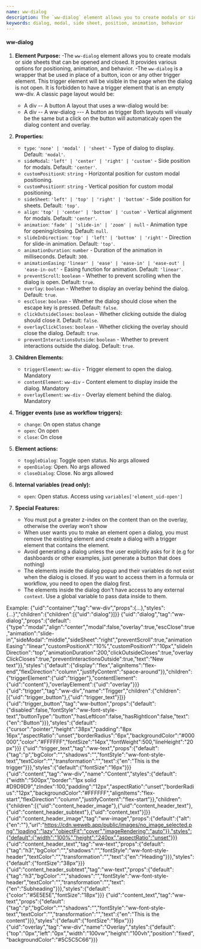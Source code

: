 ```yaml
---
name: ww-dialog
description: The `ww-dialog` element allows you to create modals or side sheets that can be opened and closed.
keywords: dialog, modal, side sheet, position, animation, behavior
---
```


#### ww-dialog

1. **Element Purpose:**
   -The `ww-dialog` element allows you to create modals or side sheets that can be opened and closed. It provides various options for positioning, animation, and behavior.
   -The `ww-dialog` is a wrapper that be used in place of a button, icon or any other trigger element. This trigger element will be visible in the page when the dialog is not open. It is forbidden to have a trigger element that is an empty ww-div.
   A classic page layout would be:
      - A div
        -- A button
   A layout that uses a ww-dialog would be:
      - A div
        -- A ww-dialog
           --- A button as trigger
   Both layouts will visualy be the same but a click on the button will automaticaly open the dialog content and overlay. 

3. **Properties:**
   - `type`: `'none' | 'modal' | 'sheet'` - Type of dialog to display. Default: `'modal'`.
   - `sideModal`: `'left' | 'center' | 'right' | 'custom'` - Side position for modals. Default: `'center'`.
   - `customPositionX`: `string` - Horizontal position for custom modal positioning.
   - `customPositionY`: `string` - Vertical position for custom modal positioning.
   - `sideSheet`: `'left' | 'top' | 'right' | 'bottom'` - Side position for sheets. Default: `'top'`.
   - `align`: `'top' | 'center' | 'bottom' | 'custom'` - Vertical alignment for modals. Default: `'center'`.
   - `animation`: `'fade' | 'slide-in' | 'zoom' | null` - Animation type for opening/closing. Default: `null`.
   - `slideInDirection`: `'top' | 'left' | 'bottom' | 'right'` - Direction for slide-in animation. Default: `'top'`.
   - `animationDuration`: `number` - Duration of the animation in milliseconds. Default: `300`.
   - `animationEasing`: `'linear' | 'ease' | 'ease-in' | 'ease-out' | 'ease-in-out'` - Easing function for animation. Default: `'linear'`.
   - `preventScroll`: `boolean` - Whether to prevent scrolling when the dialog is open. Default: `true`.
   - `overlay`: `boolean` - Whether to display an overlay behind the dialog. Default: `true`.
   - `escClose`: `boolean` - Whether the dialog should close when the escape key is pressed. Default: `false`.
   - `clickOutsideCloses`: `boolean` - Whether clicking outside the dialog should close it. Default: `false`.
   - `overlayClickCloses`: `boolean` - Whether clicking the overlay should close the dialog. Default: `true`.
   - `preventInteractionsOutside`: `boolean` - Whether to prevent interactions outside the dialog. Default: `true`.

4. **Children Elements:**
   - `triggerElement`: `ww-div` - Trigger element to open the dialog. Mandatory
   - `contentElement`: `ww-div` - Content element to display inside the dialog. Mandatory
   - `overlayElement`: `ww-div` - Overlay element behind the dialog. Mandatory

5. **Trigger events (use as workflow triggers):**
   - `change`: On open status change
   - `open`: On open
   - `close`: On close

6. **Element actions:**
   - `toggleDialog`: Toggle open status. No args allowed
   - `openDialog`: Open. No args allowed
   - `closeDialog`: Close. No args allowed
  
7. **Internal variables (read only):**
   - `open`: Open status. Access using `variables['element_uid-open']`

8. **Special Features:**
   - You must put a greater z-index on the content than on the overlay, otherwise the overlay won't show
   - When user wants you to make an element open a dialog, you must remove the existing element and create a dialog with a trigger element that contains the element.
   - Avoid generating a dialog unless the user explicitly asks for it (e.g for dashboards or other examples, just generate a button that does nothing)
   - The elements inside the dialog popup and their variables do not exist when the dialog is closed. If you want to access them in a formula or workflow, you need to open the dialog first.
   - The elements inside the dialog don't have access to any external `context`. Use a global variable to pass data inside to them.
     
Example:
<elements>
{"uid":"container","tag":"ww-div","props":{...},"styles":{...}","children":{"children":[{"uid":"dialog"}]}}
{"uid":"dialog","tag":"ww-dialog","props":{"default":{"type":"modal","align":"center","modal":false,"overlay":true,"escClose":true,"animation":"slide-in","sideModal":"middle","sideSheet":"right","preventScroll":true,"animationEasing":"linear","customPositionX":"10%","customPositionY":"10px","slideInDirection":"top","animationDuration":200,"clickOutsideCloses":true,"overlayClickCloses":true,"preventInteractionsOutside":true,"text":"New text"}},"styles":{"default":{"display":"flex","alignItems":"flex-end","flexDirection":"column","justifyContent":"space-around"}},"children":{"triggerElement":{"uid":"trigger"},"contentElement":{"uid":"content"},"overlayElement":{"uid":"overlay"}}}
{"uid":"trigger","tag":"ww-div","name":"Trigger","children":{"children":[{"uid":"trigger_button"},{"uid":"trigger_text"}]}}
{"uid":"trigger_button","tag":"ww-button","props":{"default":{"disabled":false,"fontStyle":"ww-font-style-text","buttonType":"button","hasLeftIcon":false,"hasRightIcon":false,"text":{"en":"Button"}}},"styles":{"default":{"cursor":"pointer","height":"38px","padding":"8px 16px","aspectRatio":"unset","borderRadius":"6px","backgroundColor":"#000000","color":"#FFFFFF","fontSize":"14px","fontWeight":500,"lineHeight":"20px"}}}
{"uid":"trigger_text","tag":"ww-text","props":{"default":{"tag":"p","bgColor":"","shadows":"","fontStyle":"ww-font-style-text","textColor":"","transformation":"","text":{"en":"This is the trigger"}}},"styles":{"default":{"fontSize":"16px"}}}
{"uid":"content","tag":"ww-div","name":"Content","styles":{"default":{"width":"500px","border":"1px solid #D9D9D9","zIndex":100,"padding":"12px","aspectRatio":"unset","borderRadius":"12px","backgroundColor":"#FFFFFF","alignItems":"flex-start","flexDirection":"column","justifyContent":"flex-start"}},"children":{"children":[{"uid":"content_header_image"},{"uid":"content_header_text"},{"uid":"content_header_subtext"},{"uid":"content_text"}]}}
{"uid":"content_header_image","tag":"ww-image","props":{"default":{"alt":{"en":""},"url":"https://cdn.weweb.app/public/images/no_image_selected.png","loading":"lazy","objectFit":"cover","imageRendering":"auto"}},"styles":{"default":{"width":"100%","height":"240px","aspectRatio":"unset"}}}
{"uid":"content_header_text","tag":"ww-text","props":{"default":{"tag":"h3","bgColor":"","shadows":"","fontStyle":"ww-font-style-header","textColor":"","transformation":"","text":{"en":"Heading"}}},"styles":{"default":{"fontSize":"38px"}}}
{"uid":"content_header_subtext","tag":"ww-text","props":{"default":{"tag":"h3","bgColor":"","shadows":"","fontStyle":"ww-font-style-header","textColor":"","transformation":"","text":{"en":"Subheading"}}},"styles":{"default":{"color":"#5E5E5E","fontSize":"18px"}}}
{"uid":"content_text","tag":"ww-text","props":{"default":{"tag":"p","bgColor":"","shadows":"","fontStyle":"ww-font-style-text","textColor":"","transformation":"","text":{"en":"This is the content"}}},"styles":{"default":{"fontSize":"16px"}}}
{"uid":"overlay","tag":"ww-div","name":"Overlay","styles":{"default":{"top":"0px","left":"0px","width":"100vw","height":"100vh","position":"fixed","backgroundColor":"#5C5C5C66"}}}
</elements>